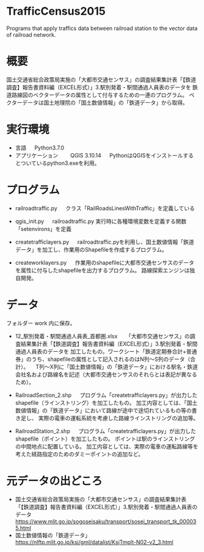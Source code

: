 # TrafficCensus2015
Programs that apply traffics data between railroad station to the vector data of railroad network.

# 概要
国土交通省総合政策局実施の「大都市交通センサス」の調査結果集計表「【鉄道調査】報告書資料編（EXCEL形式）」3.駅別発着・駅間通過人員表のデータを
鉄道路線図のベクターデータの属性として付与するための一連のプログラム。
ベクターデータは国土地理院の「国土数値情報」の「鉄道データ」から取得。

# 実行環境
 - 言語
　  Python3.7.0
 - アプリケーション
　　QGIS 3.10.14
　  PythonはQGISをインストールするとついているpython3.exeを利用。
   
# プログラム
  - railroadtraffic.py
　  クラス「RailRoadsLinesWithTraffic」を定義している
  
  - qgis_init.py
　  railroadtraffic.py 実行時に各種環境変数を定義する関数「setenvirons」を定義
    
  - createtrafficlayers.py
　  railroadtraffic.pyを利用し、国土数値情報「鉄道データ」を加工し、作業用のShapefileを作成するプログラム。
    
  - createworklayers.py
　  作業用のshapefileに大都市交通センサスのデータを属性に付与したshapefileを出力するプログラム。
   路線探索エンジンは独自開発。
 
 # データ
   フォルダー work 内に保存。
   - 12_駅別発着・駅間通過人員表_首都圏.xlsx
　  「大都市交通センサス」の調査結果集計表「【鉄道調査】報告書資料編（EXCEL形式）」3.駅別発着・駅間通過人員表のデータを
   加工したもの。ワークシート「鉄道定期券合計+普通券」のうち、shapefileの属性として記入されるのはN列～S列のデータ（合計）。
   　T列～X列に「国土数値情報」の「鉄道データ」における駅名・鉄道会社名および路線名を記述（大都市交通センサスのそれらとは表記が異なるため）。
    
   - RailroadSection_2.shp
　  プログラム「createtrafficlayers.py」が出力したshapefile（ラインストリング）を加工したもの。
   加工内容としては、「国土数値情報」の「鉄道データ」において路線が途中で途切れているもの等の書き足し、
   実際の電車の運転系統を考慮した路線ラインストリングの追加等。
   
   - RailroadStation_2.shp
　  プログラム「createtrafficlayers.py」が出力したshapefile（ポイント）を加工したもの。
   ポイントは駅のラインストリングの中間地点に配置している。
   加工内容としては、実際の電車の運転路線等を考えた経路指定のためのダミーポイントの追加など。
   
 # 元データの出どころ
  - 国土交通省総合政策局実施の「大都市交通センサス」の調査結果集計表「【鉄道調査】報告書資料編（EXCEL形式）」3.駅別発着・駅間通過人員表のデータ
　  https://www.mlit.go.jp/sogoseisaku/transport/sosei_transport_tk_000035.html
  - 国土数値情報の「鉄道データ」
  　https://nlftp.mlit.go.jp/ksj/gml/datalist/KsjTmplt-N02-v2_3.html
    

